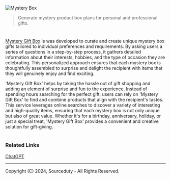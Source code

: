 ![Mystery Box](https://github.com/sourceduty/Mystery_Gift_Box/assets/123030236/a8fc19ef-5a1d-40af-81a5-e1864a2fb0dd)

> Generate mystery product box plans for personal and professional gifts.
#

[Mystery Gift Box](https://chatgpt.com/g/g-N5aLjXu5L-mystery-gift-box) is was developed to curate and create unique mystery box gifts tailored to individual preferences and requirements. By asking users a series of questions in a step-by-step process, it gathers detailed information about their interests, hobbies, and the type of occasion they are celebrating. This personalized approach ensures that each mystery box is thoughtfully assembled to surprise and delight the recipient with items that they will genuinely enjoy and find exciting.

'Mystery Gift Box' helps by taking the hassle out of gift shopping and adding an element of surprise and fun to the experience. Instead of spending hours searching for the perfect gift, users can rely on 'Mystery Gift Box' to find and combine products that align with the recipient's tastes. This service leverages online searches to discover a variety of interesting and high-quality items, ensuring that each mystery box is not only unique but also of great value. Whether it's for a birthday, anniversary, holiday, or just a special treat, 'Mystery Gift Box' provides a convenient and creative solution for gift-giving.

#
### Related Links

[ChatGPT](https://github.com/sourceduty/ChatGPT)

***
Copyright (C) 2024, Sourceduty - All Rights Reserved.
